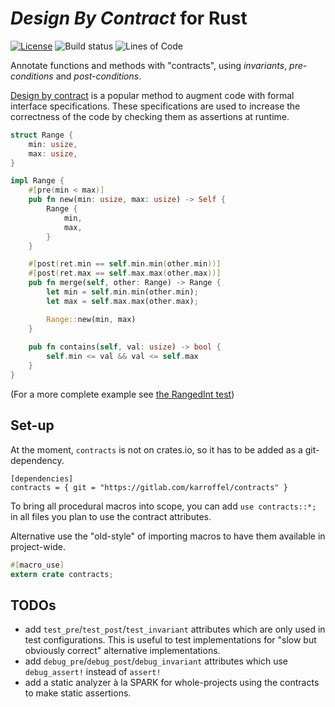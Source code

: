 # *Design By Contract* for Rust

[![License][license]][LICENSE]
![Build status][build]
![Lines of Code][loc]

[license]: https://img.shields.io/badge/license-MPL%202.0-blue.svg?style=flat-square
[build]: https://gitlab.com/karroffel/contracts/badges/master/build.svg
[loc]: https://tokei.rs/b1/gitlab/karroffel/contracts?category=code

Annotate functions and methods with "contracts", using *invariants*, *pre-conditions* and *post-conditions*.

[Design by contract][dbc] is a popular method to augment code with formal interface specifications.
These specifications are used to increase the correctness of the code by checking them as assertions at runtime.

[dbc]: https://en.wikipedia.org/wiki/Design_by_contract

```rust
struct Range {
    min: usize,
    max: usize,
}

impl Range {
    #[pre(min < max)]
    pub fn new(min: usize, max: usize) -> Self {
        Range {
            min,
            max,
        }
    }

    #[post(ret.min == self.min.min(other.min))]
    #[post(ret.max == self.max.max(other.max))]
    pub fn merge(self, other: Range) -> Range {
        let min = self.min.min(other.min);
        let max = self.max.max(other.max);

        Range::new(min, max)
    }
    
    pub fn contains(self, val: usize) -> bool {
        self.min <= val && val <= self.max
    }
}
```

(For a more complete example see [the RangedInt test][rit])

[rit]: tests/ranged_int.rs

## Set-up

At the moment, `contracts` is not on crates.io, so it has to be added as a git-dependency.

```
[dependencies]
contracts = { git = "https://gitlab.com/karroffel/contracts" }
```

To bring all procedural macros into scope, you can add `use contracts::*;` in all files you plan
to use the contract attributes.

Alternative use the "old-style" of importing macros to have them available in project-wide.

```rust
#[macro_use]
extern crate contracts;
```

## TODOs

 - add `test_pre`/`test_post`/`test_invariant` attributes which are only used in test configurations.
   This is useful to test implementations for "slow but obviously correct" alternative implementations.
 - add `debug_pre`/`debug_post`/`debug_invariant` attributes which use `debug_assert!` instead of `assert!`
 - add a static analyzer à la SPARK for whole-projects using the contracts to make static assertions.